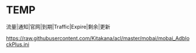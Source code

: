 # TEMP
流量|通知|官网|到期|Traffic|Expire|剩余|更新

https://raw.githubusercontent.com/Kitakana/acl/master/mobai/mobai_AdblockPlus.ini

